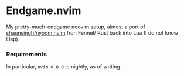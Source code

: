# Endgame.nvim

My pretty-much-endgame neovim setup, almost a port of [shaunsingh/nyoom.nvim](github.com/shaunsingh/nyoom.nvim)
fron Fennel/ Rust back into Lua (I do not know Lisp).

### Requirements

In particular, `nvim 0.8.0` ie nightly, as of writing.

